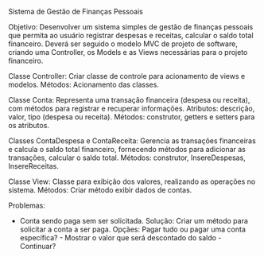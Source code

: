 Sistema de Gestão de Finanças Pessoais

Objetivo: Desenvolver um sistema simples de gestão de finanças pessoais que permita ao usuário registrar despesas e receitas, calcular o saldo total financeiro. Deverá ser seguido o modelo MVC de projeto de software, criando uma Controller, os Models e as Views necessárias para o projeto financeiro.

Classe Controller: Criar classe de controle para acionamento de views e modelos.
Métodos: Acionamento das classes.

Classe Conta: Representa uma transação financeira (despesa ou receita), com métodos para registrar e recuperar informações.
Atributos: descrição, valor, tipo (despesa ou receita).
Métodos: construtor, getters e setters para os atributos.

Classes ContaDespesa e ContaReceita: Gerencia as transações financeiras e calcula o saldo total financeiro, fornecendo métodos para adicionar as transações, calcular o
saldo total.
Métodos: construtor, InsereDespesas, InsereReceitas.

Classe View: Classe para exibição dos valores, realizando as operações no sistema.
Métodos: Criar método exibir dados de contas.

Problemas:
- Conta sendo paga sem ser solicitada.
    Solução: Criar um método para solicitar a conta a ser paga.
    Opçães: Pagar tudo ou pagar uma conta específica? - Mostrar o valor que será descontado do saldo - Continuar?